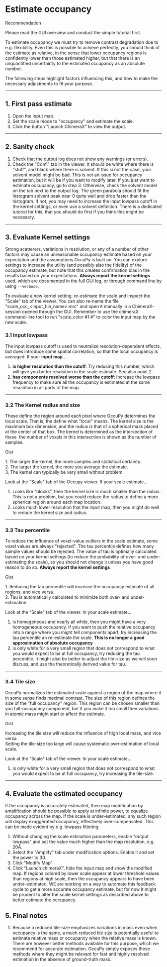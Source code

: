 # Estimate occupancy

<div class="admonition hint">
<p class="admonition-title">Recommendation</p>
<p>
Please read the GUI overview and conduct the simple tutorial first.
</p>
</div>


To estimate occupancy we must try to remove contrast degradation due to e.g. flexibility. Even this is possible to 
achieve perfectly, you should think of the estimate as relative, in the sense that lower occupancy regions is 
confidently lower than those estimated higher, but that there is an unquantified uncertainty to the estimated 
occupancy as an absolute number. 

The following steps highlight factors influencing this, and how to make the necessary adjustments to fit your purpose. 

---

## 1. First pass estimate
1. Open the input map. 
2. Set the scale mode to "occupancy" and estimate the scale. 
3. Click the button "Launch ChimeraX" to view the output. 

---

## 2. Sanity check
1. Check that the output log does not show any warnings (or errors).
2. Check the "Conf." tab in the viewer. It should be white where there is "stuff", and black where there is solvent. 
   If this si not the case, your solvent model might be bad. This is not an issue for occupancy estimation, but it 
   will be if you want to modify later. If ypu just want to estimate occupancy, go to step 3. Otherwise, check the 
   solvent model on the tab next to the output log. The green parabola should fit the histogram solvent peak near 0 
   quite well and drop faster than the histogram. If not, you may need to increase the input lowpass cutoff in the 
   kernel settings, or even use a solvent definition. There  is a dedicated tutorial for this, that you should do 
   first if you think this might be necessary. 

---

## 3. Evaluate Kernel settings
Strong scatterers, variations in resolution, or any of a number of other factors may cause an unreasonable occupancy 
estimate based on your expectation and the assumptions OccuPy is built on. You can explore settings to increase the 
utility (and possibly also the fidelity) of the occupancy estimate, but note that this creates confirmation bias in 
the results based on your expectations. **Always report the kernel settings** used, which are documented in the full 
GUI log, or through command line by using `--verbose`. 

To evaluate a new kernel setting, re-estimate the scale and inspect the "Scale" tab of the viewer. You can also 
re-name the file "scale_occ_<input_file_name\>.mrc" and open it manually in a ChimeraX-session opened through the GUI.
Remember to use the chimeraX command-line tool to run "scale_color #1 #<new scale map>" to color the input map by 
the new scale.

### 3.1 Input lowpass 
The input lowpass cutoff is used to neutralize resolution-dependent effects, but does introduce some spatial 
correlation, so that the local occupancy is averaged. If your **input map**...

1. **is higher resolution than the cutoff**:  Try reducing this number, which will give you better resolution in the 
    scale estimate. See also point 2.
2. **has components resolved worse than the cutoff**: Increase the lowpass frequency to make sure all the occupancy 
   is estimated at the same resolution in all parts of the map.

---

### 3.2 The Kernel radius and size
These define the region around each pixel where OccuPy determines the local scale. That is, the define what "local" 
means. The kernel size is the maximum box dimension, and the radius is that of a spherical mask placed at the center 
of that box. The kernel is determined as the intersection of these. the number of voxels in this intersection is 
shown as the number of samples. 

<div class="admonition tip">
<p class="admonition-title">Gist</p>
<p>
1. The larger the kernel, the more samples and statistical certainty. <br>
2. The larger the kernel, the more you average the estimate. <br>
3. The kernel can typically be very small without problem.
</p>
</div>

Look at the "Scale" tab of the Occupy viewer. If your scale estimate...

1. Looks like "blocks", then the kernel size is much smaller than the radius. This is not a problem, but you could 
   reduce the radius to define a more spherical region around each map location. 
2. Looks much lower resolution that the input map, then you might do well to reduce the kernel size and radius. 

---

### 3.3 Tau percentile
To reduce the influence of voxel-value outliers in the scale estimate, some voxel values are always "rejected". The tau 
percentile defines how many sample values should be rejected. The value of tau is optimally calculated based on your 
kernel settings (to reduce the probability of over- and under-estimating the scale), so you should not change it 
unless you have good reason to do so. **Always report the kernel settings**

<div class="admonition tip">
<p class="admonition-title">Gist</p>
<p>
1. Reducing the tau percentile will increase the occupancy estimate of all regions, and vice versa. <br>
2. Tau is automatically calculated to minimize both over- and under-estimation. 
</p>
</div>
Look at the "Scale" tab of the viewer. In your scale estimate...

1. is homogeneous and nearly all white, then you might have a very homogeneous occupancy. If you want to push the 
   relative occupancy into a range where you might tell components apart, try increasing the tau percentile an 
   re-estimate the scale. **This is no longer a good approximation of absolute occupancy**
2. is only white for a very small region that does not correspond to what you would expect to be at full occupancy, 
   try reducing the tau percentile. It might also be better to adjust the tile-size as we will soon discuss, and use 
   the theoretically derived value for tau.

---

### 3.4 Tile size
OccuPy normalizes the estimated scale against a region of the map where it in some sense finds maximal contrast. The 
size of this region defines the size of the "full occupancy" region. This region can be chosen smaller than you 
full-occupancy component, but if you make it too small then variations in atomic mass might start to affect the 
estimate. 

<div class="admonition tip">
<p class="admonition-title">Gist</p>
<p>
Increasing the tile size will reduce the influence of high local mass, and vice versa. <br>
Setting the tile-size too large will cause systematic over-estimation of local scale. 
</p>
</div>
Look at the "Scale" tab of the viewer. In your scale estimate...

1. is only white for a very small region that does not correspond to what you would expect to be at full occupancy, 
   try increasing the tile-size. 

---

## 4. Evaluate the estimated occupancy
If the occupancy is accurately estimated, then map modification by amplification should be possible to apply at 
infinite power, to equalize occupancy across the map. If the scale is under-estimated, any such region will display
exaggerated occupancy, effectively over-compensated. This can be made evident by e.g. lowpass filtering. 

1. Without changing the scale estimation parameters, enable "output lowpass" and set the value much higher than the 
   map resolution, e.g. 20Å. 
2. Select the "Amplify" tab under modification options. Enable it and set the power to 30. 
3. Click "Modify Map" 
4. Click "Launch chimeraX", hide the input map and show the modified map. If regions colored by lower scale appear 
   at lower threshold values than regions at high scale, then the occupancy appears to have been under-estimated. WE 
   are working on a way to automate this feedback cycle to get a more accurate occupancy estimate, but for now it 
   might be prudent to alter the scale kernel settings as described above to better estimate the occupancy. 

## 5. Final notes
1. Because a reduced tile-size emphasizes variations in mass even when occupancy is the same, a much reduced tile 
   size is potentially useful to estimate relative mass or occupancy when the relative mass is known. There are 
   however better methods available for this purpose, which we recommend for accurate estimation. OccuPy simply 
   exposes these methods where they might be relevant for fast and highly resolved estimation in the absence of 
   ground-truth mass. 

